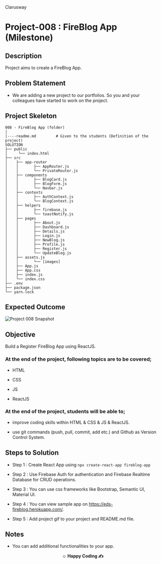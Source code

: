 <p>Clarusway<img align="right"
  src="https://secure.meetupstatic.com/photos/event/3/1/b/9/600_488352729.jpeg"  width="15px"></p>

# Project-008 : FireBlog App (Milestone)

## Description

Project aims to create a FireBlog App.

## Problem Statement

- We are adding a new project to our portfolios. So you and your colleagues have started to work on the project.

## Project Skeleton

```
008 - FireBlog App (folder)
|
|----readme.md         # Given to the students (Definition of the project)
SOLUTION
├── public
│     └── index.html
├── src
│    ├── app-router
│    │       ├── AppRouter.js
│    │       └── PrivateRouter.js
│    ├── components
│    │       ├── BlogCard.js
│    │       ├── BlogForm.js
│    │       └── Navbar.js
│    ├── contexts
│    │       ├── AuthContext.js
│    │       └── BlogContext.js
│    ├── helpers
│    │       ├── firebase.js
│    │       └── toastNotify.js
│    ├── pages
│    │       ├── About.js
│    │       ├── Dashboard.js
│    │       ├── Details.js
│    │       ├── Login.js
│    │       ├── NewBlog.js
│    │       ├── Profile.js
│    │       ├── Register.js
│    │       └── UpdateBlog.js
│    ├── assets.js
│    │       └── [images]
│    ├── App.js
│    ├── App.css
│    ├── index.js
│    └── index.css
├── .env
├── package.json
└── yarn.lock
```

## Expected Outcome

![Project 008 Snapshot](fire_blog_app.gif)

## Objective

Build a Register FireBlog App using ReactJS.

### At the end of the project, following topics are to be covered;

- HTML

- CSS

- JS

- ReactJS

### At the end of the project, students will be able to;

- improve coding skills within HTML & CSS & JS & ReactJS.

- use git commands (push, pull, commit, add etc.) and Github as Version Control System.

## Steps to Solution

- Step 1 : Create React App using `npx create-react-app fireblog-app`

- Step 2 : Use Firebase Auth for authentication and Firebase Realtime Database for CRUD operations.

- Step 3 : You can use css frameworks like Bootstrap, Semantic UI, Material UI.

- Step 4 : You can view sample app on https://eds-fireblog.herokuapp.com/.

- Step 5 : Add project gif to your project and README.md file.

## Notes

- You can add additional functionalities to your app.

**<p align="center">&#9786; Happy Coding &#9997;</p>**
